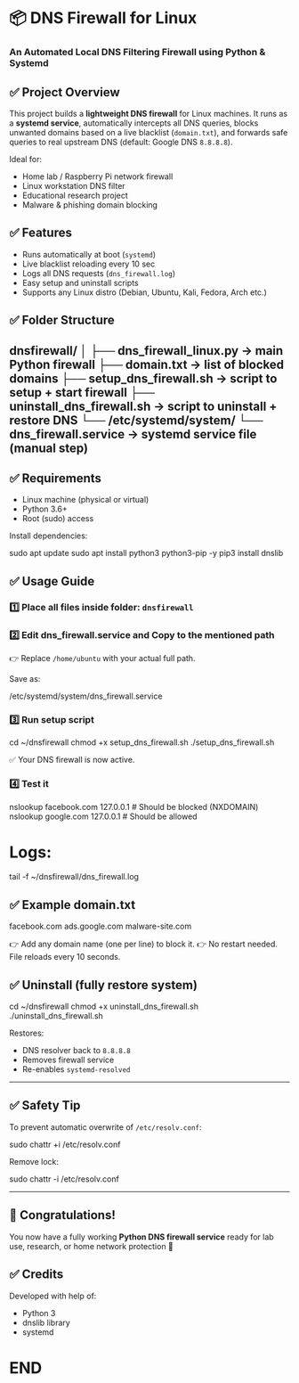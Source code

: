 # 📦 DNS Firewall for Linux

### An Automated Local DNS Filtering Firewall using Python & Systemd

## ✅ Project Overview

This project builds a **lightweight DNS firewall** for Linux machines.
It runs as a **systemd service**, automatically intercepts all DNS queries, blocks unwanted domains based on a live blacklist (`domain.txt`), and forwards safe queries to real upstream DNS (default: Google DNS `8.8.8.8`).

Ideal for:

* Home lab / Raspberry Pi network firewall
* Linux workstation DNS filter
* Educational research project
* Malware & phishing domain blocking

## ✅ Features

* Runs automatically at boot (`systemd`)
* Live blacklist reloading every 10 sec
* Logs all DNS requests (`dns_firewall.log`)
* Easy setup and uninstall scripts
* Supports any Linux distro (Debian, Ubuntu, Kali, Fedora, Arch etc.)

## ✅ Folder Structure

dnsfirewall/
│
├── dns_firewall_linux.py       → main Python firewall
├── domain.txt                  → list of blocked domains
├── setup_dns_firewall.sh       → script to setup + start firewall
├── uninstall_dns_firewall.sh   → script to uninstall + restore DNS
└── /etc/systemd/system/
    └── dns_firewall.service    → systemd service file (manual step)
---

## ✅ Requirements

* Linux machine (physical or virtual)
* Python 3.6+
* Root (sudo) access

Install dependencies:

sudo apt update
sudo apt install python3 python3-pip -y
pip3 install dnslib


## ✅ Usage Guide

### 1️⃣ Place all files inside folder: `dnsfirewall`

### 2️⃣ Edit dns_firewall.service and Copy to the mentioned path


👉 Replace `/home/ubuntu` with your actual full path.

Save as:

/etc/systemd/system/dns_firewall.service

### 3️⃣ Run setup script

cd ~/dnsfirewall
chmod +x setup_dns_firewall.sh
./setup_dns_firewall.sh

✅ Your DNS firewall is now active.

### 4️⃣ Test it

nslookup facebook.com 127.0.0.1     # Should be blocked (NXDOMAIN)
nslookup google.com 127.0.0.1       # Should be allowed

# Logs:

tail -f ~/dnsfirewall/dns_firewall.log


## ✅ Example domain.txt

facebook.com
ads.google.com
malware-site.com

👉 Add any domain name (one per line) to block it.
👉 No restart needed. File reloads every 10 seconds.


## ✅ Uninstall (fully restore system)

cd ~/dnsfirewall
chmod +x uninstall_dns_firewall.sh
./uninstall_dns_firewall.sh

Restores:

* DNS resolver back to `8.8.8.8`
* Removes firewall service
* Re-enables `systemd-resolved`

---

## ✅ Safety Tip

To prevent automatic overwrite of `/etc/resolv.conf`:

sudo chattr +i /etc/resolv.conf

Remove lock:

sudo chattr -i /etc/resolv.conf

---

## 🎉 Congratulations!

You now have a fully working **Python DNS firewall service** ready for lab use, research, or home network protection 🚀


## ✅ Credits

Developed with help of:

* Python 3
* dnslib library
* systemd


# END
